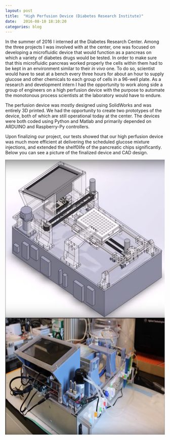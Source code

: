 ```yaml
---
layout: post
title:  "High Perfusion Device (Diabetes Research Institute)"
date:   2016-08-10 18:10:20
categories: blog
---
```


In the summer of 2016 I interned at the Diabetes Research Center. Among the three projects I was involved with at the center, one was focused on developing a microfluidic device that would function as a pancreas on which a variety of diabetes drugs would be tested. In order to make sure that this microfluidic pancreas worked properly the cells within them had to be kept in an environment similar to their _in vivo_ one. To do so, scientist would have to seat at a bench every three hours for about an hour to supply glucose and other chemicals to each group of cells in a 96-well plate. As a research and development intern I had the opportunity to work along side a group of engineers on a high perfusion device with the purpose to automate the monotonous process scientists at the laboratory would have to endure.

The perfusion device was mostly designed using SolidWorks and was entirely 3D printed. We had the opportunity to create two prototypes of the device, both of which are still operational today at the center. The devices were both coded using Python and Matlab and primarily depended on ARDUINO and Raspberry-Py controllers.

Upon finalizing our project, our tests showed that our high perfusion device was much more efficient at delivering the scheduled glucose mixture injections, and extended the shelf0life of the pancreatic chips significantly.  Below you can see a picture of the finalized device and CAD design.

<img align="center" src="https://raw.githubusercontent.com/lrodri29/LuisWeb/gh-p/Screen%20Shot%202018-03-01%20at%2011.50.07%20AM.png" width="650" height="500"/>

<img align="center" src="https://raw.githubusercontent.com/lrodri29/LuisWeb/gh-p/Screen%20Shot%202018-03-01%20at%2011.49.22%20AM.png" width="650" height="370"/>
